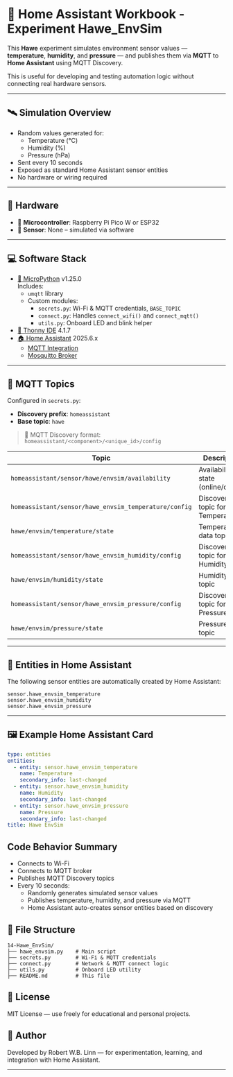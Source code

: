 # 🧪 Home Assistant Workbook - Experiment Hawe_EnvSim

This **Hawe** experiment simulates environment sensor values — **temperature**, **humidity**, and **pressure** — and publishes them via **MQTT** to **Home Assistant** using MQTT Discovery.

This is useful for developing and testing automation logic without connecting real hardware sensors.

---

## 🛰️ Simulation Overview

- Random values generated for:
  - Temperature (°C)
  - Humidity (%)
  - Pressure (hPa)
- Sent every 10 seconds
- Exposed as standard Home Assistant sensor entities
- No hardware or wiring required

---

## 🔌 Hardware

- 🧠 **Microcontroller**: Raspberry Pi Pico W or ESP32
- 🧪 **Sensor**: None – simulated via software

---

## 💻 Software Stack

- [🐍 MicroPython](https://micropython.org) v1.25.0  
  Includes:
  - `umqtt` library
  - Custom modules:
    - `secrets.py`: Wi-Fi & MQTT credentials, `BASE_TOPIC`
    - `connect.py`: Handles `connect_wifi()` and `connect_mqtt()`
    - `utils.py`: Onboard LED and blink helper
- [🧠 Thonny IDE](https://thonny.org) 4.1.7
- [🏠 Home Assistant](https://www.home-assistant.io) 2025.6.x
  - [MQTT Integration](https://www.home-assistant.io/integrations/mqtt)
  - [Mosquitto Broker](https://mosquitto.org/)

---

## 📡 MQTT Topics

Configured in `secrets.py`:

- **Discovery prefix**: `homeassistant`
- **Base topic**: `hawe`

> 🧠 MQTT Discovery format:  
> `homeassistant/<component>/<unique_id>/config`

| Topic                                                  | Description                                      |
|--------------------------------------------------------|--------------------------------------------------|
| `homeassistant/sensor/hawe/envsim/availability`        | Availability state (online/offline)              |
| `homeassistant/sensor/hawe_envsim_temperature/config`  | Discovery topic for Temperature                  |
| `hawe/envsim/temperature/state`                        | Temperature data topic                           |
| `homeassistant/sensor/hawe_envsim_humidity/config`     | Discovery topic for Humidity                     |
| `hawe/envsim/humidity/state`                           | Humidity data topic                              |
| `homeassistant/sensor/hawe_envsim_pressure/config`     | Discovery topic for Pressure                     |
| `hawe/envsim/pressure/state`                           | Pressure data topic                              |

---

## 🧩 Entities in Home Assistant

The following sensor entities are automatically created by Home Assistant:

```
sensor.hawe_envsim_temperature
sensor.hawe_envsim_humidity
sensor.hawe_envsim_pressure
```


---

## 🖼️ Example Home Assistant Card

```yaml
type: entities
entities:
  - entity: sensor.hawe_envsim_temperature
    name: Temperature
    secondary_info: last-changed
  - entity: sensor.hawe_envsim_humidity
    name: Humidity
    secondary_info: last-changed
  - entity: sensor.hawe_envsim_pressure
    name: Pressure
    secondary_info: last-changed
title: Hawe EnvSim
```

## Code Behavior Summary
- Connects to Wi-Fi
- Connects to MQTT broker
- Publishes MQTT Discovery topics
- Every 10 seconds:
	- Randomly generates simulated sensor values
	- Publishes temperature, humidity, and pressure via MQTT
    - Home Assistant auto-creates sensor entities based on discovery

## 📂 File Structure
```
14-Hawe_EnvSim/
├── hawe_envsim.py    # Main script
├── secrets.py        # Wi-Fi & MQTT credentials
├── connect.py        # Network & MQTT connect logic
├── utils.py          # Onboard LED utility
├── README.md         # This file
```

## 📜 License

MIT License — use freely for educational and personal projects.

## 👤 Author

Developed by Robert W.B. Linn — for experimentation, learning, and integration with Home Assistant.

---
